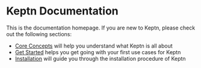 # Keptn Documentation

This is the documentation homepage.
If you are new to Keptn, please check out the following sections:

- [Core Concepts](./core-concepts/index.md) will help you understand what Keptn is all about
- [Get Started](./getting-started/index.md) helps you get going with your first use cases for Keptn
- [Installation](./installation/index.md) will guide you through the installation procedure of Keptn
